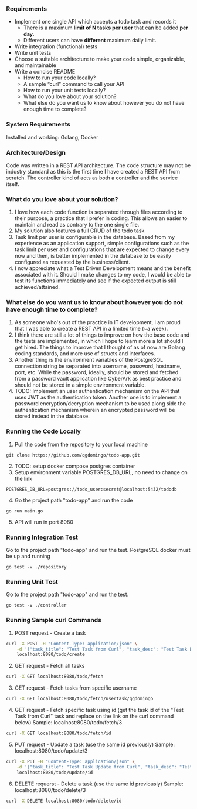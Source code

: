### Requirements

- Implement one single API which accepts a todo task and records it
  - There is a maximum **limit of N tasks per user** that can be added **per day**.
  - Different users can have **different** maximum daily limit.
- Write integration (functional) tests
- Write unit tests
- Choose a suitable architecture to make your code simple, organizable, and maintainable
- Write a concise README
  - How to run your code locally?
  - A sample “curl” command to call your API
  - How to run your unit tests locally?
  - What do you love about your solution?
  - What else do you want us to know about however you do not have enough time to complete?

### System Requirements
Installed and working: Golang, Docker 

### Architecture/Design
Code was written in a REST API architecture. The code structure may not be industry standard as this is the first time I have created a REST API from scratch. The controller kind of acts as both a controller and the service itself.

### What do you love about your solution?
1. I love how each code function is separated through files according to their purpose, a practice that I prefer in coding. This allows an easier to maintain and read as contrary to the one single file. 
2. My solution also features a full CRUD of the todo task
3. Task limit per user is configurable in the database. Based from my experience as an application support, simple configurations such as the task limit per user and configurations that are expected to change every now and then, is better implemented in the database to be easily configured as requested by the business/client.
4. I now appreciate what a Test Driven Development means and the benefit associated with it. Should I make changes to my code, I would be able to test its functions immediately and see if the expected output is still achieved/attained.

### What else do you want us to know about however you do not have enough time to complete?
1. As someone who's out of the practice in IT development, I am proud that I was able to create a REST API in a limited time (~a week).  
3. I think there are still a lot of things to improve on how the base code and the tests are implemented, in which I hope to learn more a lot should I get hired. The things to improve that I thought of as of now are Golang coding standards, and more use of structs and interfaces. 
4. Another thing is the environment variables of the PostgreSQL connection string be separated into username, password, hostname, port, etc. While the password, ideally, should be stored and fetched from a password vault application like CyberArk as best practice and should not be stored in a simple environment variable.
5. TODO: Implement an user authentication mechanism on the API that uses JWT as the authentication token. Another one is to implement a password encryption/decryption mechanism to be used along side the authentication mechanism wherein an encrypted password will be stored instead in the database.

### Running the Code Locally
1. Pull the code from the repository to your local machine
```
git clone https://github.com/qgdomingo/todo-app.git
```
2. TODO: setup docker compose postgres container
3. Setup environment variable POSTGRES_DB_URL, no need to change on the link
```
POSTGRES_DB_URL=postgres://todo_user:secret@localhost:5432/tododb
```
4. Go the project path "todo-app" and run the code
```
go run main.go
```
5. API will run in port 8080

### Running Integration Test
Go to the project path "todo-app" and run the test. PostgreSQL docker must be up and running
```
go test -v ./repository
```

### Running Unit Test
Go to the project path "todo-app" and run the test.
```
go test -v ./controller
```

### Running Sample curl Commands
1. POST request - Create a task
```bash
curl -X POST -H "Content-Type: application/json" \
    -d '{"task_title": "Test Task from Curl", "task_desc": "Test Task Description from Curl", "created_by": "qgdomingo"}' \
    localhost:8080/todo/create
```
2. GET request - Fetch all tasks 
```bash
curl -X GET localhost:8080/todo/fetch
```
3. GET request - Fetch tasks from specific username 
```bash
curl -X GET localhost:8080/todo/fetch/usertask/qgdomingo
```
4. GET request - Fetch specific task using id (get the task id of the "Test Task from Curl" task and replace on the link on the curl command below)
Sample: localhost:8080/todo/fetch/3
```bash
curl -X GET localhost:8080/todo/fetch/id
```
5. PUT request - Update a task (use the same id previously)
Sample: localhost:8080/todo/update/3
```bash
curl -X PUT -H "Content-Type: application/json" \
    -d '{"task_title": "Test Task Update from Curl", "task_desc": "Test Task Description Update from Curl", "created_by": "qgdomingo"}' \
    localhost:8080/todo/update/id
```
6. DELETE requerst - Delete a task (use the same id previously)
Sample: localhost:8080/todo/delete/3
```bash
curl -X DELETE localhost:8080/todo/delete/id
```
